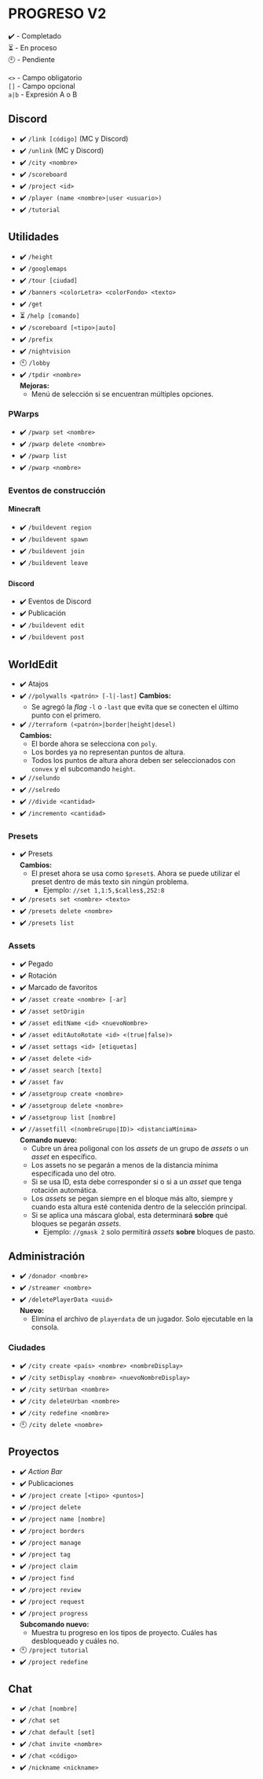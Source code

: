 # PROGRESO V2
✔️ - Completado  
⏳ - En proceso  
🕙 - Pendiente  
  
`<>` - Campo obligatorio  
`[]` - Campo opcional  
`a|b` - Expresión A o B
## Discord
* ✔️ `/link [código]` (MC y Discord)
* ✔️ `/unlink` (MC y Discord)
* ✔️ `/city <nombre>`
* ✔️ `/scoreboard`
* ✔️ `/project <id>`
* ✔️ `/player (name <nombre>|user <usuario>)`
* ✔️ `/tutorial`
## Utilidades
* ✔️ `/height`
* ✔️ `/googlemaps`
* ✔️ `/tour [ciudad]`
* ✔️ `/banners <colorLetra> <colorFondo> <texto>`
* ✔️ `/get`
* ⏳ `/help [comando]`
* ✔️ `/scoreboard [<tipo>|auto]`
* ✔️ `/prefix`
* ✔️ `/nightvision`
* 🕙 `/lobby`
* ✔️ `/tpdir <nombre>`  
  **Mejoras:**
  * Menú de selección si se encuentran múltiples opciones. 
### PWarps
* ✔️ `/pwarp set <nombre>`
* ✔️ `/pwarp delete <nombre>`
* ✔️ `/pwarp list`
* ✔️ `/pwarp <nombre>`  
### Eventos de construcción
#### Minecraft
* ✔️ `/buildevent region`
* ✔️ `/buildevent spawn`
* ✔️ `/buildevent join`
* ✔️ `/buildevent leave`
#### Discord
* ✔️ Eventos de Discord
* ✔️ Publicación
* ✔️ `/buildevent edit`
* ✔️ `/buildevent post`
## WorldEdit
* ✔️ Atajos
* ✔️ `//polywalls <patrón> [-l|-last]`
  **Cambios:**
  * Se agregó la *flag* `-l` o `-last` que evita que se conecten el último punto con el primero.
* ✔️ `//terraform (<patrón>|border|height|desel)`  
**Cambios:**
  * El borde ahora se selecciona con `poly`.
  * Los bordes ya no representan puntos de altura.
  * Todos los puntos de altura ahora deben ser seleccionados con `convex` y el subcomando `height`.
* ✔️ `//selundo`
* ✔️ `//selredo`
* ✔️ `//divide <cantidad>`
* ✔️ `/incremento <cantidad>` 
### Presets
* ✔️ Presets  
**Cambios:**
  * El preset ahora se usa como `$preset$`. Ahora se puede utilizar el preset dentro de más texto sin ningún problema.
    * Ejemplo: `//set 1,1:5,$calles$,252:8`
* ✔️ `/presets set <nombre> <texto>`
* ✔️ `/presets delete <nombre>`
* ✔️ `/presets list`
### Assets
* ✔️ Pegado
* ✔️ Rotación
* ✔️ Marcado de favoritos
* ✔️ `/asset create <nombre> [-ar]`
* ✔️ `/asset setOrigin`
* ✔️ `/asset editName <id> <nuevoNombre>`
* ✔️ `/asset editAutoRotate <id> <(true|false)>`
* ✔️ `/asset settags <id> [etiquetas]`
* ✔️ `/asset delete <id>`
* ✔️ `/asset search [texto]`
* ✔️ `/asset fav`
* ✔️ `/assetgroup create <nombre>`
* ✔️ `/assetgroup delete <nombre>`
* ✔️ `/assetgroup list [nombre]`
* ✔️ `//assetfill <(nombreGrupo|ID)> <distanciaMínima>`  
**Comando nuevo:**
  * Cubre un área poligonal con los _assets_ de un grupo de _assets_ o un _asset_ en específico.
  * Los assets no se pegarán a menos de la distancia mínima especificada uno del otro.
  * Si se usa ID, esta debe corresponder si o si a un _asset_ que tenga rotación automática.
  * Los _assets_ se pegan siempre en el bloque más alto, siempre y cuando esta altura esté contenida dentro de la selección principal.
  * Si se aplica una máscara global, esta determinará **sobre** qué bloques se pegarán _assets_.
    * Ejemplo: `//gmask 2` solo permitirá _assets_ **sobre** bloques de pasto.
## Administración
* ✔️ `/donador <nombre>`
* ✔️ `/streamer <nombre>`
* ✔️ `/deletePlayerData <uuid>`  
**Nuevo:**
  * Elimina el archivo de `playerdata` de un jugador. Solo ejecutable en la consola.
### Ciudades
* ✔️ `/city create <país> <nombre> <nombreDisplay>`
* ✔️ `/city setDisplay <nombre> <nuevoNombreDisplay>`
* ✔️ `/city setUrban <nombre>`
* ✔️ `/city deleteUrban <nombre>`
* ✔️ `/city redefine <nombre>`
* 🕙 `/city delete <nombre>`
## Proyectos
* ✔️ *Action Bar*
* ✔️ Publicaciones
* ✔️ `/project create [<tipo> <puntos>]`
* ✔️ `/project delete`
* ✔️ `/project name [nombre]`
* ✔️ `/project borders`
* ✔️ `/project manage`
* ✔️ `/project tag`
* ✔️ `/project claim`
* ✔️ `/project find`
* ✔️ `/project review`
* ✔️ `/project request`
* ✔️ `/project progress`  
**Subcomando nuevo:**
  * Muestra tu progreso en los tipos de proyecto. Cuáles has desbloqueado y cuáles no.
* 🕙 `/project tutorial`
* ✔️ `/project redefine`
## Chat
* ✔️ `/chat [nombre]`
* ✔️ `/chat set`
* ✔️ `/chat default [set]`
* ✔️ `/chat invite <nombre>`
* ✔️ `/chat <código>`
* ✔️ `/nickname <nickname>`